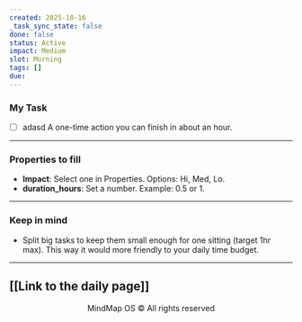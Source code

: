 ```yaml
---
created: 2025-10-16
_task_sync_state: false
done: false
status: Active
impact: Medium
slot: Morning
tags: []
due:
---
```


### My Task
- [ ] adasd
A one-time action you can finish in about an hour.
---
### Properties to fill
- **Impact**: Select one in Properties. Options: Hi, Med, Lo.
- **duration_hours**: Set a number. Example: 0.5 or 1.
---
### Keep in mind
- Split big tasks to keep them small enough for one sitting (target 1hr max).
This way it would more friendly to your daily time budget.
---
[[Link to the daily page]]
---
<p align="center">MindMap OS © All rights reserved</p>

